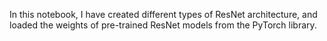 In this notebook, I have created different types of ResNet architecture, and loaded the weights of pre-trained ResNet models from the PyTorch library.
